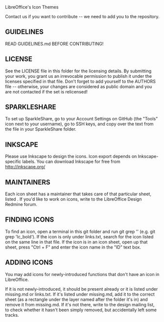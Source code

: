 LibreOffice's Icon Themes

Contact us if you want to contribute -- we need to add you to the repository.

GUIDELINES
----------
READ GUIDELINES.md BEFORE CONTRIBUTING!

LICENSE
-------
See the LICENSE file in this folder for the licensing details.
By submitting your work, you grant us an irrevocable permission to publish it under the licenses specified in that file.
Don't forget to add yourself to the AUTHORS file -- otherwise, your changes are considered as public domain and you are not contacted if the set is relicensed!

SPARKLESHARE
------------
To set up SparkleShare, go to your Account Settings on GitHub (the "Tools" icon next to your username), go to SSH keys, and copy over the text from the file in your SparkleShare folder.

INKSCAPE
--------
Please use Inkscape to design the icons. Icon export depends on Inkscape-specific labels.
You can download Inkscape for free from http://inkscape.org/

MAINTAINERS
-----------
Each icon sheet has a maintainer that takes care of that particular sheet, listed . If you'd like to work on icons, write to the LibreOffice Design Redmine forum.

FINDING ICONS
-------------
To find an icon, open a terminal in this git folder and run git grep '<icon name>' (e.g. git grep 'lc_bold'). If the icon is only under links.txt, search for the icon listed on the same line in that file. If the icon is in an icon sheet, open up that sheet, press "Ctrl + F" and enter the icon name in the "ID" text box.

ADDING ICONS
------------
You may add icons for newly-introduced functions that don't have an icon in LibreOffice.

If it is not newly-introduced, it should be present already or it is listed under missing.md or links.txt. If it's listed under missing.md, add it to the correct sheet (as a rectangle under the layer named after the folder it's in) and remove it from missing.md. If it's not there, write to the design mailing list, to check whether it hasn't been simply removed, but accidentally left some tracks.
